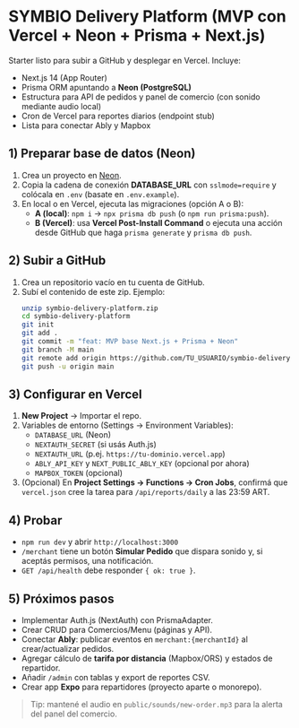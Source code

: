 # SYMBIO Delivery Platform (MVP con Vercel + Neon + Prisma + Next.js)

Starter listo para subir a GitHub y desplegar en Vercel. Incluye:
- Next.js 14 (App Router)
- Prisma ORM apuntando a **Neon (PostgreSQL)**
- Estructura para API de pedidos y panel de comercio (con sonido mediante audio local)
- Cron de Vercel para reportes diarios (endpoint stub)
- Lista para conectar Ably y Mapbox

## 1) Preparar base de datos (Neon)
1. Crea un proyecto en [Neon](https://neon.tech/).
2. Copia la cadena de conexión **DATABASE_URL** con `sslmode=require` y colócala en `.env` (basate en `.env.example`).
3. En local o en Vercel, ejecuta las migraciones (opción A o B):
   - **A (local)**: `npm i` → `npx prisma db push` (o `npm run prisma:push`).
   - **B (Vercel)**: usa **Vercel Post-Install Command** o ejecuta una acción desde GitHub que haga `prisma generate` y `prisma db push`.

## 2) Subir a GitHub
1. Crea un repositorio vacío en tu cuenta de GitHub.
2. Subí el contenido de este zip. Ejemplo:
   ```bash
   unzip symbio-delivery-platform.zip
   cd symbio-delivery-platform
   git init
   git add .
   git commit -m "feat: MVP base Next.js + Prisma + Neon"
   git branch -M main
   git remote add origin https://github.com/TU_USUARIO/symbio-delivery-platform.git
   git push -u origin main
   ```

## 3) Configurar en Vercel
1. **New Project** → Importar el repo.
2. Variables de entorno (Settings → Environment Variables):
   - `DATABASE_URL` (Neon)
   - `NEXTAUTH_SECRET` (si usás Auth.js)
   - `NEXTAUTH_URL` (p.ej. `https://tu-dominio.vercel.app`)
   - `ABLY_API_KEY` y `NEXT_PUBLIC_ABLY_KEY` (opcional por ahora)
   - `MAPBOX_TOKEN` (opcional)
3. (Opcional) En **Project Settings → Functions → Cron Jobs**, confirmá que `vercel.json` cree la tarea para `/api/reports/daily` a las 23:59 ART.

## 4) Probar
- `npm run dev` y abrir `http://localhost:3000`
- `/merchant` tiene un botón **Simular Pedido** que dispara sonido y, si aceptás permisos, una notificación.
- `GET /api/health` debe responder `{ ok: true }`.

## 5) Próximos pasos
- Implementar Auth.js (NextAuth) con PrismaAdapter.
- Crear CRUD para Comercios/Menu (páginas y API).
- Conectar **Ably**: publicar eventos en `merchant:{merchantId}` al crear/actualizar pedidos.
- Agregar cálculo de **tarifa por distancia** (Mapbox/ORS) y estados de repartidor.
- Añadir `/admin` con tablas y export de reportes CSV.
- Crear app **Expo** para repartidores (proyecto aparte o monorepo).

> Tip: mantené el audio en `public/sounds/new-order.mp3` para la alerta del panel del comercio.
